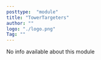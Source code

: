```yaml
---
posttype:  "module"  
title: "TowerTargeters"
author: ""
logo: "./logo.png"
Tag: ""
---
```

No info available about this module
